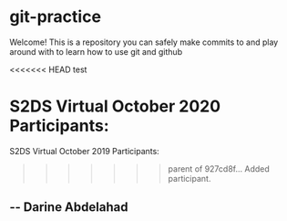 # git-practice

Welcome! This is a repository you can safely make commits to and play around with to learn how to use git and github

<<<<<<< HEAD
test

S2DS Virtual October 2020 Participants:
=======
S2DS Virtual October 2019 Participants:
>>>>>>> parent of 927cd8f... Added participant.

-- Darine Abdelahad
-- 
